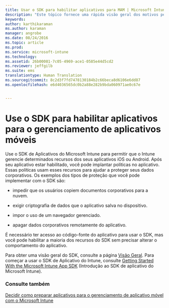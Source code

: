 ```yaml
---
title: Usar o SDK para habilitar aplicativos para MAM | Microsoft Intune
description: "Este tópico fornece uma rápida visão geral dos motivos pelos quais você deveria usar o SDK de Aplicativos do Intune."
keywords: 
author: karthikaraman
ms.author: karaman
manager: angrobe
ms.date: 08/24/2016
ms.topic: article
ms.prod: 
ms.service: microsoft-intune
ms.technology: 
ms.assetid: 26b00081-7c05-4969-ace1-0585e44d5cd2
ms.reviewer: jeffgilb
ms.suite: ems
translationtype: Human Translation
ms.sourcegitcommit: 8c2d3f7fd7478130184b2c66beca8d6106e6dd87
ms.openlocfilehash: e6d4036565dc0b2a88e282b9bda060971ae0c67e


---
```


# <a name="use-the-sdk-to-enable-apps-for-mobile-application-management"></a>Use o SDK para habilitar aplicativos para o gerenciamento de aplicativos móveis
Use o SDK de Aplicativos do Microsoft Intune para permitir que o Intune gerencie determinados recursos dos seus aplicativos iOS ou Android. Após seu aplicativo estar habilitado, você pode implantar políticas no aplicativo. Essas políticas usam esses recursos para ajudar a proteger seus dados corporativos. Os exemplos dos tipos de proteção que você pode implementar com o SDK são:

-   impedir que os usuários copiem documentos corporativos para a nuvem.

-   exigir criptografia de dados que o aplicativo salva no dispositivo.

-   impor o uso de um navegador gerenciado.

-   apagar dados corporativos remotamente do aplicativo.

É necessário ter acesso ao código-fonte do aplicativo para usar o SDK, mas você pode habilitar a maioria dos recursos do SDK sem precisar alterar o comportamento do aplicativo.

Para obter uma visão geral do SDK, consulte a página [Visão Geral](/intune/develop/intune-app-sdk). Para começar a usar o SDK de Aplicativo do Intune, consulte [Getting Started With the Microsoft Intune App SDK](/intune/develop/intune-app-sdk-get-started) (Introdução ao SDK de aplicativo do Microsoft Intune).

### <a name="see-also"></a>Consulte também
[Decidir como preparar aplicativos para o gerenciamento de aplicativo móvel com o Microsoft Intune](decide-how-to-prepare-apps-for-mobile-application-management-with-microsoft-intune.md)



<!--HONumber=Nov16_HO3-->


